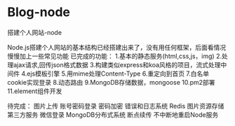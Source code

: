 # Blog-node
搭建个人网站-node

Node.js搭建个人网站的基本结构已经搭建出来了，没有用任何框架，后面看情况慢慢加上一些常见功能
已完成的功能：
1.基本的静态服务(html,css,js，img)
2.处理ajax请求,回传json格式数据
3.构建类似express和koa风格的项目，流式处理中间件
4.ejs模板引擎
5.用mime处理Content-Type
6.重定向到首页
7.白名单cookie实现登录
8.动态路由
9.MongoDB存储数据，mongoose
10.pm2部署
11.element组件开发

待完成：
图片上传
账号密码登录
密码加密
错误和日志系统
Redis
图片资源存储第三方服务
微信登录
MongoDB分布式系统
断点续传
不中断地重启Node服务
